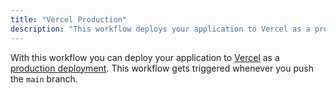 ```yaml
---
title: "Vercel Production"
description: "This workflow deploys your application to Vercel as a production deployment"
---
```


With this workflow you can deploy your application to [Vercel](https://vercel.com) as a [production deployment](https://vercel.com/docs/deployments/environments#production). This workflow gets triggered whenever you push the `main` branch. 
